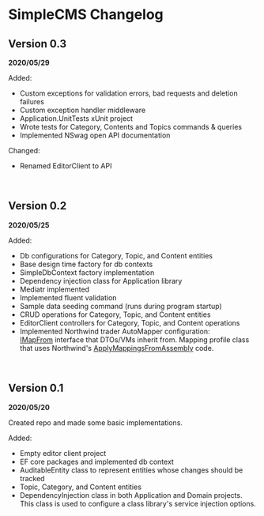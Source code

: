 
SimpleCMS Changelog
=========

Version 0.3
---
**2020/05/29**

Added:
 - Custom exceptions for validation errors, bad requests and deletion failures
 - Custom exception handler middleware
 - Application.UnitTests xUnit project
 - Wrote tests for Category, Contents and Topics commands & queries
 - Implemented NSwag open API documentation

Changed:
 - Renamed EditorClient to API

<br />

Version 0.2
---
**2020/05/25**

Added:
 - Db configurations for Category, Topic, and Content entities
 - Base design time factory for db contexts
 - SimpleDbContext factory implementation
 - Dependency injection class for Application library
 - Mediatr implemented
 - Implemented fluent validation
 - Sample data seeding command (runs during program startup)
 - CRUD operations for Category, Topic, and Content entities
 - EditorClient controllers for Category, Topic, and Content operations
 - Implemented Northwind trader AutoMapper configuration:<br />
	[IMapFrom](https://github.com/jasontaylordev/NorthwindTraders/blob/master/Src/Application/Common/Mappings/IMapFrom.cs) interface that DTOs/VMs inherit from.
	Mapping profile class that uses Northwind's [ApplyMappingsFromAssembly](https://github.com/jasontaylordev/NorthwindTraders/blob/master/Src/Application/Common/Mappings/MappingProfile.cs) code.

<br />

Version 0.1
---
**2020/05/20**

Created repo and made some basic implementations.

Added:
- Empty editor client project
- EF core packages and implemented db context
- AuditableEntity class to represent entities whose changes should be tracked
- Topic, Category, and Content entities 
- DependencyInjection class in both Application and Domain projects. This class is used to configure a class library's service injection options.

